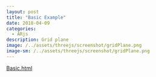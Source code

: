 ```yaml
---
layout: post
title: "Basic Example"
date: 2018-04-09
categories:
  - ARjs
description: Grid plane   
image: /../assets/threejs/screenshot/gridPlane.png
image-sm: /../assets/threejs/screenshot/gridPlane.png
---
```


<a href="https://{{ site.url }}/assets/arjs/three.js/basic.html" onclick="window.open(this.href, '_blank'); return false;">Basic.html</a>
